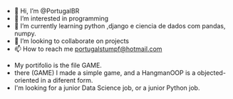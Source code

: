 - 👋 Hi, I’m @PortugalBR
- 👀 I’m interested in programming 
- 🌱 I’m currently learning python ,django e ciencia de dados com pandas, numpy.
- 💞️ I’m looking to collaborate on projects
- 📫 How to reach me portugalstumpf@hotmail.com

<!---
PortugalBR/PortugalBR is a ✨ special ✨ repository because its `README.md` (this file) appears on your GitHub profile.
You can click the Preview link to take a look at your changes.
--->

- My portifolio is the file GAME.
- there (GAME) I made a simple game, and a HangmanOOP is a objected-oriented in a diferent form.
- I'm looking for a junior Data Science job, or a junior Python job.
